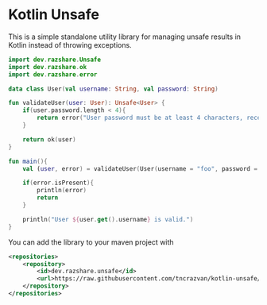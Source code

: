 # Kotlin Unsafe

This is a simple standalone utility library for managing unsafe results in Kotlin instead of throwing exceptions.

```kt
import dev.razshare.Unsafe
import dev.razshare.ok
import dev.razshare.error

data class User(val username: String, val password: String)

fun validateUser(user: User): Unsafe<User> {
    if(user.password.length < 4){
        return error("User password must be at least 4 characters, received ${user.password.length} characters.")
    }

    return ok(user)
}

fun main(){
    val (user, error) = validateUser(User(username = "foo", password = "bar"))

    if(error.isPresent){
        println(error)
        return
    }

    println("User ${user.get().username} is valid.")
}
```


You can add the library to your maven project with

```xml
<repositories>
    <repository>
        <id>dev.razshare.unsafe</id>
        <url>https://raw.githubusercontent.com/tncrazvan/kotlin-unsafe/master</url>
    </repository>
</repositories>
```